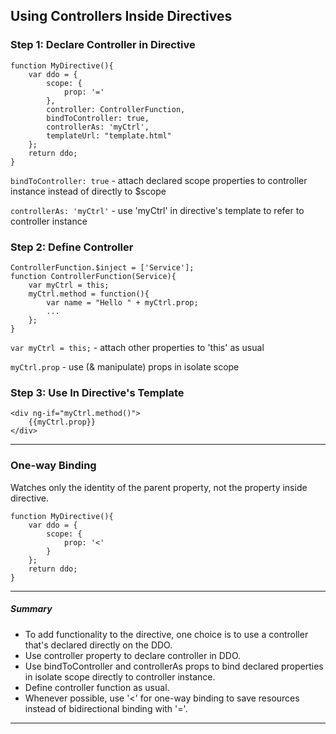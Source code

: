 ## Using Controllers Inside Directives
### Step 1: Declare Controller in Directive
```
function MyDirective(){
    var ddo = {
        scope: {
            prop: '='
        },
        controller: ControllerFunction,
        bindToController: true,
        controllerAs: 'myCtrl',
        templateUrl: "template.html"
    };
    return ddo;
}
```
`bindToController: true` - attach declared scope properties to controller instance instead of directly to $scope

`controllerAs: 'myCtrl'` - use 'myCtrl' in directive's template to refer to controller instance

### Step 2: Define Controller
```
ControllerFunction.$inject = ['Service'];
function ControllerFunction(Service){
    var myCtrl = this;
    myCtrl.method = function(){
        var name = "Hello " + myCtrl.prop;
        ...
    };
}
```
`var myCtrl = this;` - attach other properties to 'this' as usual

`myCtrl.prop` - use (& manipulate) props in isolate scope

### Step 3: Use In Directive's Template
```
<div ng-if="myCtrl.method()">
    {{myCtrl.prop}}
</div>
```
***
### One-way Binding
Watches only the identity of the parent property, not the property inside directive.
```
function MyDirective(){
    var ddo = {
        scope: {
            prop: '<'
        }
    };
    return ddo;
}
```
***
##### _Summary_
* To add functionality to the directive, one choice is to use a controller that's declared directly on the DDO.
* Use controller property to declare controller in DDO.
* Use bindToController and controllerAs props to bind declared properties in isolate scope directly to controller instance.
* Define controller function as usual.
* Whenever possible, use '<' for one-way binding to save resources instead of bidirectional binding with '='.
***
